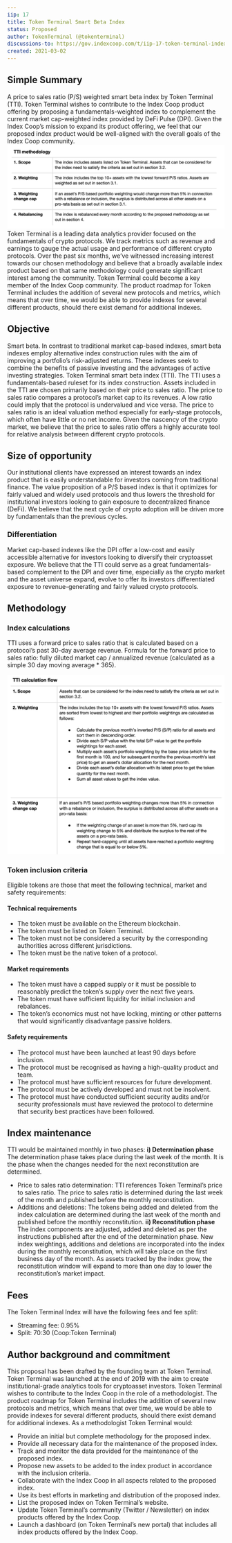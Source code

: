 ```yaml
---
iip: 17
title: Token Terminal Smart Beta Index
status: Proposed
author: TokenTerminal (@tokenterminal)
discussions-to: https://gov.indexcoop.com/t/iip-17-token-terminal-index/936
created: 2021-03-02
---
```


## Simple Summary

A price to sales ratio (P/S) weighted smart beta index by Token Terminal (TTI). Token Terminal wishes to contribute to the Index Coop product offering by proposing a fundamentals-weighted index to complement the current market cap-weighted index provided by DeFi Pulse (DPI). Given the Index Coop’s mission to expand its product offering, we feel that our proposed index product would be well-aligned with the overall goals of the Index Coop community.
![image](./assets/iip-tti-1.png)
Token Terminal is a leading data analytics provider focused on the fundamentals of crypto protocols. We track metrics such as revenue and earnings to gauge the actual usage and performance of different crypto protocols. Over the past six months, we’ve witnessed increasing interest towards our chosen methodology and believe that a broadly available index product based on that same methodology could generate significant interest among the community.
Token Terminal could become a key member of the Index Coop community. The product roadmap for Token Terminal includes the addition of several new protocols and metrics, which means that over time, we would be able to provide indexes for several different products, should there exist demand for additional indexes.

## Objective

Smart beta. In contrast to traditional market cap-based indexes, smart beta indexes employ alternative index construction rules with the aim of improving a portfolio’s risk-adjusted returns. These indexes seek to combine the benefits of passive investing and the advantages of active investing strategies.
Token Terminal smart beta index (TTI). The TTI uses a fundamentals-based ruleset for its index construction. Assets included in the TTI are chosen primarily based on their price to sales ratio.
The price to sales ratio compares a protocol’s market cap to its revenues. A low ratio could imply that the protocol is undervalued and vice versa. The price to sales ratio is an ideal valuation method especially for early-stage protocols, which often have little or no net income. Given the nascency of the crypto market, we believe that the price to sales ratio offers a highly accurate tool for relative analysis between different crypto protocols.

## Size of opportunity

Our institutional clients have expressed an interest towards an index product that is easily understandable for investors coming from traditional finance. The value proposition of a P/S based index is that it optimizes for fairly valued and widely used protocols and thus lowers the threshold for institutional investors looking to gain exposure to decentralized finance (DeFi). We believe that the next cycle of crypto adoption will be driven more by fundamentals than the previous cycles.

### Differentiation

Market cap-based indexes like the DPI offer a low-cost and easily accessible alternative for investors looking to diversify their cryptoasset exposure. We believe that the TTI could serve as a great fundamentals-based complement to the DPI and over time, especially as the crypto market and the asset universe expand, evolve to offer its investors differentiated exposure to revenue-generating and fairly valued crypto protocols.

## Methodology

### Index calculations

TTI uses a forward price to sales ratio that is calculated based on a protocol’s past 30-day average revenue. Formula for the forward price to sales ratio: fully diluted market cap / annualized revenue (calculated as a simple 30 day moving average \* 365).

![image](./assets/iip-tti-2.png)

### Token inclusion criteria

Eligible tokens are those that meet the following technical, market and safety requirements:

#### Technical requirements

- The token must be available on the Ethereum blockchain.
- The token must be listed on Token Terminal.
- The token must not be considered a security by the corresponding authorities across different jurisdictions.
- The token must be the native token of a protocol.

#### Market requirements

- The token must have a capped supply or it must be possible to reasonably predict the token’s supply over the next five years.
- The token must have sufficient liquidity for initial inclusion and rebalances.
- The token’s economics must not have locking, minting or other patterns that would significantly disadvantage passive holders.

#### Safety requirements

- The protocol must have been launched at least 90 days before inclusion.
- The protocol must be recognised as having a high-quality product and team.
- The protocol must have sufficient resources for future development.
- The protocol must be actively developed and must not be insolvent.
- The protocol must have conducted sufficient security audits and/or security professionals must have reviewed the protocol to determine that security best practices have been followed.

## Index maintenance

TTI would be maintained monthly in two phases:
**i) Determination phase**
The determination phase takes place during the last week of the month. It is the phase when the changes needed for the next reconstitution are determined.

- Price to sales ratio determination: TTI references Token Terminal’s price to sales ratio. The price to sales ratio is determined during the last week of the month and published before the monthly reconstitution.
- Additions and deletions: The tokens being added and deleted from the index calculation are determined during the last week of the month and published before the monthly reconstitution.
  **ii) Reconstitution phase**
  The index components are adjusted, added and deleted as per the instructions published after the end of the determination phase. New index weightings, additions and deletions are incorporated into the index during the monthly reconstitution, which will take place on the first business day of the month. As assets tracked by the index grow, the reconstitution window will expand to more than one day to lower the reconstitution’s market impact.

## Fees
The Token Terminal Index will have the following fees and fee split:

* Streaming fee: 0.95%
* Split: 70:30 (Coop:Token Terminal)


## Author background and commitment

This proposal has been drafted by the founding team at Token Terminal. Token Terminal was launched at the end of 2019 with the aim to create institutional-grade analytics tools for cryptoasset investors.
Token Terminal wishes to contribute to the Index Coop in the role of a methodologist. The product roadmap for Token Terminal includes the addition of several new protocols and metrics, which means that over time, we would be able to provide indexes for several different products, should there exist demand for additional indexes. As a methodologist Token Terminal would:

- Provide an initial but complete methodology for the proposed index.
- Provide all necessary data for the maintenance of the proposed index.
- Track and monitor the data provided for the maintenance of the proposed index.
- Propose new assets to be added to the index product in accordance with the inclusion criteria.
- Collaborate with the Index Coop in all aspects related to the proposed index.
- Use its best efforts in marketing and distribution of the proposed index.
- List the proposed index on Token Terminal’s website.
- Update Token Terminal’s community (Twitter / Newsletter) on index products offered by the Index Coop.
- Launch a dashboard (on Token Terminal’s new portal) that includes all index products offered by the Index Coop.
